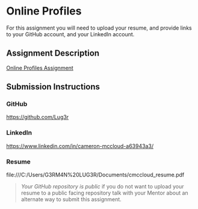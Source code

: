 # Online Profiles
For this assignment you will need to upload your resume, and provide links to your GitHub account, and your LinkedIn account.

## Assignment Description
[Online Profiles Assignment](https://education.launchcode.org/liftoff/assignments/online-profiles/)

## Submission Instructions
 
### GitHub
https://github.com/Lug3r
 
### LinkedIn
https://www.linkedin.com/in/cameron-mccloud-a63943a3/

### Resume
file:///C:/Users/G3RM4N%20LUG3R/Documents/cmccloud_resume.pdf

> *Your GitHub repository is public* if you do not want to upload your resume to a public facing repository talk with your Mentor about an alternate way to submit this assignment.
